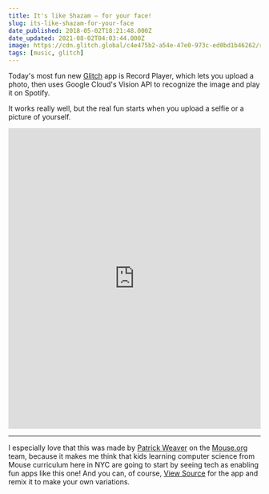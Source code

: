 ```yaml
---
title: It's like Shazam — for your face!
slug: its-like-shazam-for-your-face
date_published: 2018-05-02T18:21:48.000Z
date_updated: 2021-08-02T04:03:44.000Z
image: https://cdn.glitch.global/c4e475b2-a54e-47e0-973c-ed0bd1b46262/record-player.jpg?v=1669625212456
tags: [music, glitch]
---
```


Today's most fun new [Glitch](https://glitch.com/) app is Record Player, which lets you upload a photo, then uses Google Cloud's Vision API to recognize the image and play it on Spotify.

It works really well, but the real fun starts when you upload a selfie or a picture of yourself.

<div class="glitch-embed-wrap" style="height: 600px; width: 100%;">
  <iframe src="https://glitch.com/embed/#!/embed/record-player?path=README.md&previewSize=100&previewFirst=true&sidebarCollapsed=true" alt="record-player on glitch" style="height: 100%; width: 100%; border: 0;"></iframe>
</div>

---

I especially love that this was made by [Patrick Weaver](https://twitter.com/patrickweave_r) on the [Mouse.org](https://mouse.org) team, because it makes me think that kids learning computer science from Mouse curriculum here in NYC are going to start by seeing tech as enabling fun apps like this one! And you can, of course, [View Source](https://glitch.com/edit/#!/record-player?path=README.md:1:0) for the app and remix it to make your own variations.
